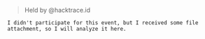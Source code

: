 > Held by @hacktrace.id
>
>
`I didn't participate for this event, but I received some file attachment, so I will analyze it here.`
